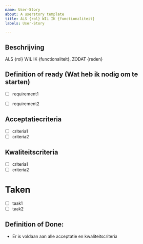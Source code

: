 ```yaml
---
name: User-Story
about: A userstory template
title: ALS {rol} WIL IK {functionaliteit}
labels: User-Story

---
```

## Beschrijving
ALS {rol} WIL IK {functionaliteit}, ZODAT {reden}

## Definition of ready (Wat heb ik nodig om te starten)
- [ ] requirement1
- [ ] requirement2


## Acceptatiecriteria
- [ ] criteria1
- [ ] criteria2

## Kwaliteitscriteria
- [ ] criteria1
- [ ] criteria2

# Taken
- [ ] taak1
- [ ] taak2

## Definition of Done:
- Er is voldaan aan alle acceptatie en kwaliteitscriteria